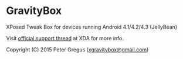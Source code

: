 GravityBox
==========

XPosed Tweak Box for devices running Android 4.1/4.2/4.3 (JellyBean)

Visit [official support thread](http://forum.xda-developers.com/xposed/modules/app-gravitybox-v3-1-4-tweak-box-android-t2316070) at XDA for more info.

Copyright (C) 2015 Peter Gregus (xgravitybox@gmail.com)